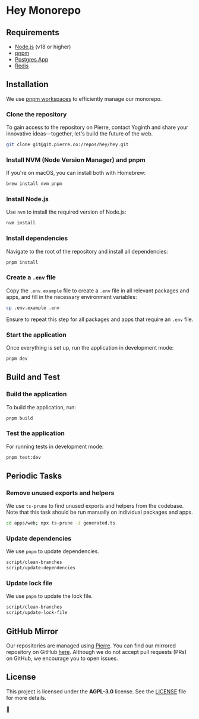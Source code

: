 # Hey Monorepo

## Requirements

- [Node.js](https://nodejs.org/en/download/) (v18 or higher)
- [pnpm](https://pnpm.io/installation)
- [Postgres App](https://postgresapp.com/)
- [Redis](https://redis.io/download)

## Installation

We use [pnpm workspaces](https://pnpm.io/workspaces) to efficiently manage our monorepo.

### Clone the repository

To gain access to the repository on Pierre, contact Yoginth and share your innovative ideas—together, let's build the future of the web.

```bash
git clone git@git.pierre.co:/repos/hey/hey.git
```

### Install NVM (Node Version Manager) and pnpm

If you're on macOS, you can install both with Homebrew:

```bash
brew install nvm pnpm
```

### Install Node.js

Use `nvm` to install the required version of Node.js:

```bash
nvm install
```

### Install dependencies

Navigate to the root of the repository and install all dependencies:

```bash
pnpm install
```

### Create a `.env` file

Copy the `.env.example` file to create a `.env` file in all relevant packages and apps, and fill in the necessary environment variables:

```bash
cp .env.example .env
```

Ensure to repeat this step for all packages and apps that require an `.env` file.

### Start the application

Once everything is set up, run the application in development mode:

```bash
pnpm dev
```

## Build and Test

### Build the application

To build the application, run:

```bash
pnpm build
```

### Test the application

For running tests in development mode:

```bash
pnpm test:dev
```

## Periodic Tasks

### Remove unused exports and helpers

We use `ts-prune` to find unused exports and helpers from the codebase. Note that this task should be run manually on individual packages and apps.

```bash
cd apps/web; npx ts-prune -i generated.ts
```

### Update dependencies

We use `pnpm` to update dependencies.

```bash
script/clean-branches
script/update-dependencies
```

### Update lock file

We use `pnpm` to update the lock file.

```bash
script/clean-branches
script/update-lock-file
```

## GitHub Mirror

Our repositories are managed using [Pierre](https://pierre.co/). You can find our mirrored repository on GitHub [here](https://github.com/heyxyz/hey). Although we do not accept pull requests (PRs) on GitHub, we encourage you to open issues.

## License

This project is licensed under the **AGPL-3.0** license. See the [LICENSE](./LICENSE) file for more details.

🌸
